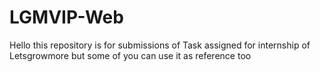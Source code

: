 # LGMVIP-Web
Hello this repository is for submissions of Task assigned for internship of Letsgrowmore  but some of you can use it as reference too
